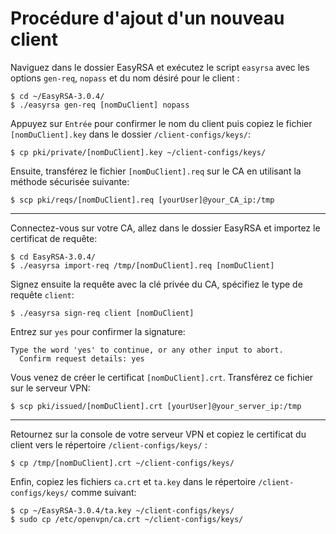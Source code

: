 # Procédure d'ajout d'un nouveau client  

Naviguez dans le dossier EasyRSA et exécutez le script `easyrsa` avec les options `gen-req`, `nopass` et du nom désiré pour le client :
```
$ cd ~/EasyRSA-3.0.4/
$ ./easyrsa gen-req [nomDuClient] nopass
```

Appuyez sur `Entrée` pour confirmer le nom du client puis copiez le fichier `[nomDuClient].key` dans le dossier `/client-configs/keys/`:
```
$ cp pki/private/[nomDuClient].key ~/client-configs/keys/
```

Ensuite, transférez le fichier `[nomDuClient].req` sur le CA en utilisant la méthode sécurisée suivante:
```
$ scp pki/reqs/[nomDuClient].req [yourUser]@your_CA_ip:/tmp
```

<hr>

Connectez-vous sur votre CA, allez dans le dossier EasyRSA et importez le certificat de requête:
```
$ cd EasyRSA-3.0.4/
$ ./easyrsa import-req /tmp/[nomDuClient].req [nomDuClient]
```

Signez ensuite la requête avec la clé privée du CA, spécifiez le type de requête `client`:
```
$ ./easyrsa sign-req client [nomDuClient]
```

Entrez sur `yes` pour confirmer la signature:
```
Type the word 'yes' to continue, or any other input to abort.
  Confirm request details: yes
```

Vous venez de créer le certificat `[nomDuClient].crt`. 
Transférez ce fichier sur le serveur VPN:
```
$ scp pki/issued/[nomDuClient].crt [yourUser]@your_server_ip:/tmp
```

<hr>

Retournez sur la console de votre serveur VPN et copiez le certificat du client vers le répertoire `/client-configs/keys/` : 
```
$ cp /tmp/[nomDuClient].crt ~/client-configs/keys/
```

Enfin, copiez les fichiers `ca.crt` et `ta.key` dans le répertoire `/client-configs/keys/` comme suivant:
```
$ cp ~/EasyRSA-3.0.4/ta.key ~/client-configs/keys/
$ sudo cp /etc/openvpn/ca.crt ~/client-configs/keys/
```
